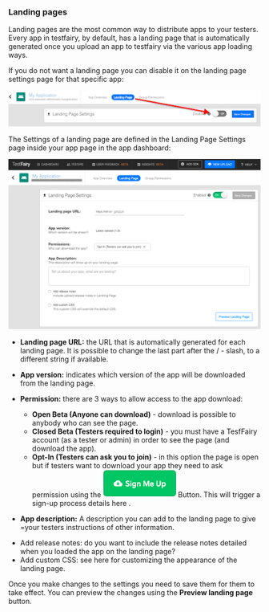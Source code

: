 ### Landing pages

Landing pages are the most common way to distribute apps to your testers.
Every app in testfairy, by default, has a landing page that is automatically generated once you upload an app to testfairy via the various app loading ways.

If you do not want a landing page you can disable it on the landing page settings page for that specific app:


![dissable landing page](/img/landing-pages-on-off.png)


The Settings of a landing page are defined in the Landing Page Settings page inside your app page in the app dashboard: 


![landing page settings](/img/landing-page-fields.png)


* **Landing page URL:** the URL that is automatically generated for each landing page. It is possible to change the last part after the / - slash, to a different string if available.

* **App version:** indicates which version of the app will be downloaded from the landing page.

* **Permission:**  there are 3 ways to allow access to the app download: 
  * **Open Beta (Anyone can download)** - download is possible to anybody who  can see the page.
  * **Closed Beta (Testers required to login)** - you must have a TesfFairy account (as a tester or admin) in order to see the page (and download the app).
  * **Opt-In (Testers can ask you to join)** - in this option the page is open but if testers want to download your app they need to ask permission using the ![sing me up](/img/sign-me-up-button.png)
Button. This will trigger a sign-up process details here .

* **App description:** A description you can add to the landing page to give =your testers instructions of other information.

- Add release notes: do you want to include the release notes detailed when you loaded the app on the landing page?
- Add custom CSS:  see here for customizing the appearance of the landing page.


Once you make changes to the settings you need to save them for them to take effect. You can preview the changes using the **Preview landing page** button.
